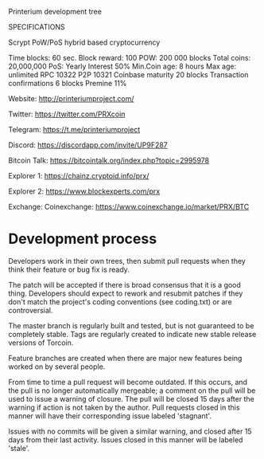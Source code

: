 
Printerium development tree

SPECIFICATIONS

Scrypt PoW/PoS hybrid based cryptocurrency

Time blocks: 60 sec.
Block reward: 100 
POW: 200 000 blocks 
Total coins: 20,000,000 PoS: 
Yearly Interest 50% 
Min.Coin age: 8 hours 
Max age: unlimited 
RPC 10322 
P2P 10321
Coinbase maturity	20 blocks
Transaction confirmations	6 blocks
Premine 11% 

Website:		http://printeriumproject.com/

Twitter:		https://twitter.com/PRXcoin

Telegram:		https://t.me/printeriumproject

Discord:		https://discordapp.com/invite/UP9F287

Bitcoin Talk:	https://bitcointalk.org/index.php?topic=2995978

Explorer 1:		https://chainz.cryptoid.info/prx/

Explorer 2:		https://www.blockexperts.com/prx


Exchange:
Coinexchange:	https://www.coinexchange.io/market/PRX/BTC


Development process
===========================

Developers work in their own trees, then submit pull requests when they think their feature or bug fix is ready.

The patch will be accepted if there is broad consensus that it is a good thing. Developers should expect to rework and resubmit patches if they don't match the project's coding conventions (see coding.txt) or are controversial.

The master branch is regularly built and tested, but is not guaranteed to be completely stable. Tags are regularly created to indicate new stable release versions of Torcoin.

Feature branches are created when there are major new features being worked on by several people.

From time to time a pull request will become outdated. If this occurs, and the pull is no longer automatically mergeable; a comment on the pull will be used to issue a warning of closure. The pull will be closed 15 days after the warning if action is not taken by the author. Pull requests closed in this manner will have their corresponding issue labeled 'stagnant'.

Issues with no commits will be given a similar warning, and closed after 15 days from their last activity. Issues closed in this manner will be labeled 'stale'.
